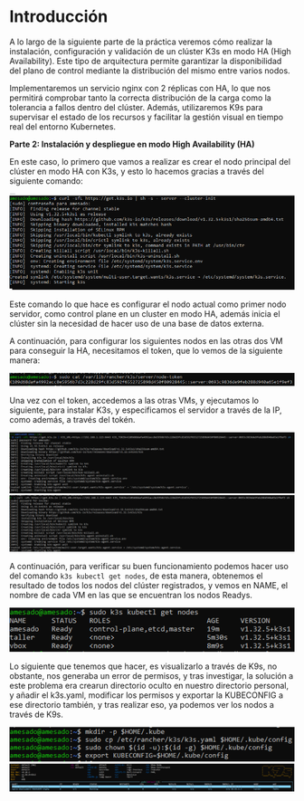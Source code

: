 # Introducción

A lo largo de la siguiente parte de la práctica veremos cómo realizar la instalación, configuración y validación de un clúster K3s en modo HA (High Availability). Este tipo de arquitectura permite garantizar la disponibilidad del plano de control mediante la distribución del mismo entre varios nodos. 

Implementaremos un servicio nginx con 2 réplicas con HA, lo que nos permitirá comprobar tanto la correcta distribución de la carga como la tolerancia a fallos dentro del clúster. Además, utilizaremos K9s para supervisar el estado de los recursos y facilitar la gestión visual en tiempo real del entorno Kubernetes.

**Parte 2: Instalación y despliegue en modo High Availability (HA)**

En este caso, lo primero que vamos a realizar es crear el nodo principal del clúster en modo HA con K3s, y esto lo hacemos gracias a través del siguiente comando:

![I6](https://github.com/alvaromespen/pps-10003375/blob/main/template-main/RA5/RA5_4/Assets/6.PNG)

Este comando lo que hace es configurar el nodo actual como primer nodo servidor, como control plane en un cluster en modo HA, además inicia el clúster sin la necesidad de hacer uso de una base de datos externa.

A continuación, para configurar los siguientes nodos en las otras dos VM para conseguir la HA, necesitamos el token, que lo vemos de la siguiente manera:

![I7](https://github.com/alvaromespen/pps-10003375/blob/main/template-main/RA5/RA5_4/Assets/7.PNG)

Una vez con el token, accedemos a las otras VMs, y ejecutamos lo siguiente, para instalar K3s, y especificamos el servidor a través de la IP, como además, a través del tokén.

![I8](https://github.com/alvaromespen/pps-10003375/blob/main/template-main/RA5/RA5_4/Assets/8.PNG)
![I9](https://github.com/alvaromespen/pps-10003375/blob/main/template-main/RA5/RA5_4/Assets/9.PNG)

A continuación, para verificar su buen funcionamiento podemos hacer uso del comando ```k3s kubectl get nodes```, de esta manera, obtenemos el resultado de todos los nodos del clúster registrados, y vemos en NAME, el nombre de cada VM en las que se encuentran los nodos Readys.

![I10](https://github.com/alvaromespen/pps-10003375/blob/main/template-main/RA5/RA5_4/Assets/10.PNG)

Lo siguiente que tenemos que hacer, es visualizarlo a través de K9s, no obstante, nos generaba un error de permisos, y tras investigar, la solución a este problema era crearun directorio oculto en nuestro directorio personal, y añadir el k3s.yaml, modificar los permisos y exportar la KUBECONFIG a ese directorio también, y tras realizar eso, ya podemos ver los nodos a través de K9s.

![I10-11](https://github.com/alvaromespen/pps-10003375/blob/main/template-main/RA5/RA5_4/Assets/10-11.PNG)
![I11](https://github.com/alvaromespen/pps-10003375/blob/main/template-main/RA5/RA5_4/Assets/11.PNG)
